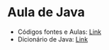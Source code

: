 # Aula de Java

* Códigos fontes e Aulas: [Link](tree/main/src/main/java/dev/joaoguilherme)
* Dicionário de Java: [Link](tree/Dicionário%20de%20programação.md)
